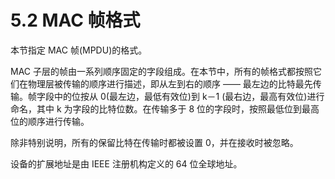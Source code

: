 # 5.2 MAC 帧格式

本节指定 MAC 帧(MPDU)的格式。

MAC 子层的帧由一系列顺序固定的字段组成。在本节中，所有的帧格式都按照它们在物理层被传输的顺序进行描述，即从左到右的顺序 —— 最左边的比特最先传输。帧字段中的位按从 0(最左边，最低有效位)到 k－1 (最右边，最高有效位)进行命名，其中 k 为字段的比特位数。在传输多于 8 位的字段时，按照最低位到最高位的顺序进行传输。

除非特别说明，所有的保留比特在传输时都被设置 0，并在接收时被忽略。

设备的扩展地址是由 IEEE 注册机构定义的 64 位全球地址。
